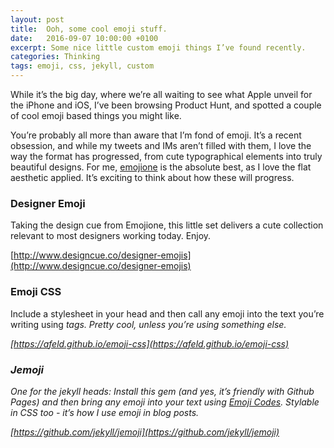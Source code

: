 ```yaml
---
layout: post
title:  Ooh, some cool emoji stuff.
date:   2016-09-07 10:00:00 +0100
excerpt: Some nice little custom emoji things I’ve found recently.
categories: Thinking
tags: emoji, css, jekyll, custom
---
```


While it’s the big day, where we’re all waiting to see what Apple unveil for the iPhone and iOS, I’ve been browsing Product Hunt, and spotted a couple of cool emoji based things you might like.

You’re probably all more than aware that I’m fond of emoji. It’s a recent obsession, and while my tweets and IMs aren’t filled with them, I love the way the format has progressed, from cute typographical elements into truly beautiful designs. For me, [emojione](http://http://emojione.com) is the absolute best, as I love the flat aesthetic applied. It’s exciting to think about how these will progress.

### Designer Emoji

Taking the design cue from Emojione, this little set delivers a cute collection relevant to most designers working today. Enjoy.

[http://www.designcue.co/designer-emojis](http://www.designcue.co/designer-emojis)

### Emoji CSS

Include a stylesheet in your head and then call any emoji into the text you’re writing using <i> tags. Pretty cool, unless you’re using something else.

[https://afeld.github.io/emoji-css](https://afeld.github.io/emoji-css)

### Jemoji

One for the jekyll heads: Install this gem (and yes, it’s friendly with Github Pages) and then bring any emoji into your text using [Emoji Codes](http://emoji.codes). Stylable in CSS too - it’s how I use emoji in blog posts.

[https://github.com/jekyll/jemoji](https://github.com/jekyll/jemoji)
